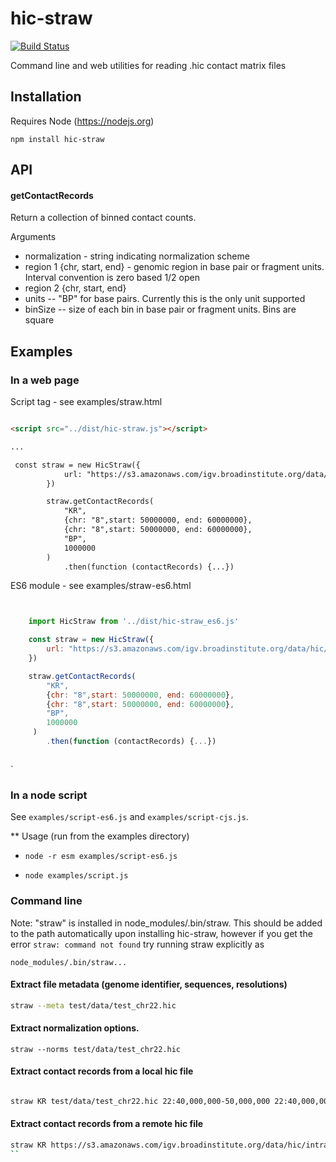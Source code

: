 # hic-straw

[![Build Status](https://travis-ci.org/igvteam/hic-straw.svg?branch=master)](https://travis-ci.org/igvteam/hic-straw)

Command line and web utilities for reading .hic contact matrix files

## Installation

Requires Node (https://nodejs.org)

```
npm install hic-straw
```

## API

#### getContactRecords

Return a collection of binned contact counts.

Arguments
* normalization - string indicating normalization scheme
* region 1  {chr, start, end} - genomic region in base pair or fragment units.  Interval convention is zero based 1/2 open
* region 2  {chr, start, end}
* units -- "BP" for base pairs.  Currently this is the only unit supported
* binSize -- size of each bin in base pair or fragment units.  Bins are square


## Examples


### In a web page

Script tag - see examples/straw.html

```html

<script src="../dist/hic-straw.js"></script>

...

 const straw = new HicStraw({
            url: "https://s3.amazonaws.com/igv.broadinstitute.org/data/hic/intra_nofrag_30.hic"
        })

        straw.getContactRecords(
            "KR",
            {chr: "8",start: 50000000, end: 60000000},
            {chr: "8",start: 50000000, end: 60000000},
            "BP",
            1000000
        )
            .then(function (contactRecords) {...})

```
      

ES6 module - see examples/straw-es6.html

```js


    import HicStraw from '../dist/hic-straw_es6.js'

    const straw = new HicStraw({
        url: "https://s3.amazonaws.com/igv.broadinstitute.org/data/hic/intra_nofrag_30.hic"
    })

    straw.getContactRecords(
        "KR",
        {chr: "8",start: 50000000, end: 60000000},
        {chr: "8",start: 50000000, end: 60000000},
        "BP",
        1000000
     )
        .then(function (contactRecords) {...})



```

`

### In a node script

See ```examples/script-es6.js``` and ```examples/script-cjs.js```. 

** Usage (run from the examples directory)

* ```node -r esm examples/script-es6.js```

* ```node examples/script.js```

      
### Command line

Note: "straw" is installed in node_modules/.bin/straw.  This should be added to the path automatically upon installing
hic-straw, however if you get the error ```straw: command not found``` try running straw explicitly as

```node_modules/.bin/straw...```

#### Extract file metadata (genome identifier, sequences,  resolutions)

```bash
straw --meta test/data/test_chr22.hic 
```

#### Extract normalization options.

```
straw --norms test/data/test_chr22.hic 

```  

#### Extract contact records from a local hic file


```bash

straw KR test/data/test_chr22.hic 22:40,000,000-50,000,000 22:40,000,000-50,000,000 BP 100,000

```
#### Extract contact records from a remote hic file

```bash
straw KR https://s3.amazonaws.com/igv.broadinstitute.org/data/hic/intra_nofrag_30.hic 8:48,700,000-48,900,000 8:48700000-48900000 BP 10,000
``